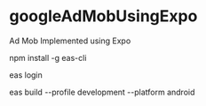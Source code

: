 # googleAdMobUsingExpo
Ad Mob Implemented using Expo

npm install -g eas-cli

eas login

eas build --profile development --platform android







